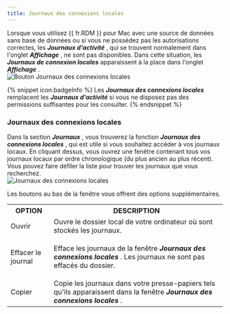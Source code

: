 ```yaml
---
title: Journaux des connexions locales
---
```

Lorsque vous utilisez {{ fr.RDM }} pour Mac avec une source de données sans base de données ou si vous ne possédez pas les autorisations correctes, les ***Journaux d'activité*** , qui se trouvent normalement dans l'onglet ***Affichage*** , ne sont pas disponibles. Dans cette situation, les ***Journaux de connexion locales*** apparaissent à la place dans l'onglet ***Affichage*** .  
![Bouton Journaux des connexions locales](https://webdevolutions.azureedge.net/docs/fr/rdm/mac/RDMMac0014.png) 

{% snippet icon.badgeInfo %} 
Les ***Journaux des connexions locales*** remplacent les ***Journaux d'activité*** si vous ne disposez pas des permissions suffisantes pour les consulter. 
{% endsnippet %}
 
### Journaux des connexions locales 

Dans la section ***Journaux*** , vous trouverez la fonction ***Journaux des connexions locales*** , qui est utile si vous souhaitez accéder à vos journaux locaux. En cliquant dessus, vous ouvrez une fenêtre contenant tous vos journaux locaux par ordre chronologique (du plus ancien au plus récent). Vous pouvez faire défiler la liste pour trouver les journaux que vous recherchez.  
![Journaux des connexions locales](https://webdevolutions.azureedge.net/docs/fr/rdm/mac/RDMMac0015.png) 

Les boutons au bas de la fenêtre vous offrent des options supplémentaires. 

<table>
	<tr>
		<th>
OPTION 
		</th>
		<th>
DESCRIPTION 
		</th>
	</tr>
	<tr>
		<td>
Ouvrir 
		</td>
		<td>
Ouvre le dossier local de votre ordinateur où sont stockés les journaux. 
		</td>
	</tr>
	<tr>
		<td>
Effacer le journal 
		</td>
		<td>
		
Efface les journaux de la fenêtre ***Journaux des connexions locales*** . Les journaux ne sont pas effacés du dossier. 
		</td>
	</tr>
	<tr>
		<td>
Copier 
		</td>
		<td>
Copie les journaux dans votre presse-papiers tels qu'ils apparaissent dans la fenêtre ***Journaux des connexions locales*** . 
		</td>
	</tr>
</table>


